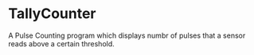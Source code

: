 # TallyCounter
A Pulse Counting program which displays numbr of pulses that a sensor reads above a certain threshold.
